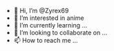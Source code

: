 - 👋 Hi, I’m @Zyrex69
- 👀 I’m interested in anime
- 🌱 I’m currently learning ...
- 💞️ I’m looking to collaborate on ...
- 📫 How to reach me ...

<!---
Zyrex69/Zyrex69 is a ✨ special ✨ repository because its `README.md` (this file) appears on your GitHub profile.
You can click the Preview link to take a look at your changes.
--->
